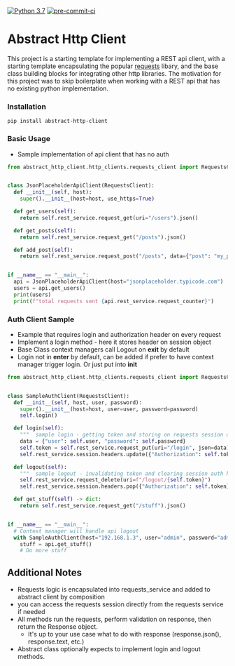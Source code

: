 [![Python 3.7](https://img.shields.io/badge/python-3.7-blue.svg)](https://www.python.org/downloads/release/python/)
[![pre-commit-ci](https://github.com/QualiSystemsLab/abstract-requests-client/actions/workflows/pre-commit.yml/badge.svg)](https://github.com/QualiSystemsLab/abstract-requests-client/actions/workflows/pre-commit.yml)

# Abstract Http Client

This project is a starting template for implementing a REST api client, with a starting template encapsulating the
popular [requests](https://docs.python-requests.org/en/latest/) libary, and the base class building blocks for integrating other http libraries. 
The motivation for this project was to skip boilerplate when working with a REST api that has no existing python implementation.

### Installation
```
pip install abstract-http-client
```

### Basic Usage

- Sample implementation of api client that has no auth

```python
from abstract_http_client.http_clients.requests_client import RequestsClient


class JsonPlaceholderApiClient(RequestsClient):
  def __init__(self, host):
    super().__init__(host=host, use_https=True)

  def get_users(self):
    return self.rest_service.request_get(uri="/users").json()

  def get_posts(self):
    return self.rest_service.request_get("/posts").json()

  def add_post(self):
    return self.rest_service.request_post("/posts", data={"post": "my_post"})


if __name__ == "__main__":
  api = JsonPlaceholderApiClient(host="jsonplaceholder.typicode.com")
  users = api.get_users()
  print(users)
  print(f"total requests sent {api.rest_service.request_counter}")

```
### Auth Client Sample
- Example that requires login and authorization header on every request
- Implement a login method - here it stores header on session object
- Base Class context managers call Logout on __exit__ by default
- Login not in __enter__ by default, can be added if prefer to have context manager trigger login. Or just put into __init__

```python
from abstract_http_client.http_clients.requests_client import RequestsClient


class SampleAuthClient(RequestsClient):
  def __init__(self, host, user, password):
    super().__init__(host=host, user=user, password=password)
    self.login()

  def login(self):
    """  sample login - getting token and storing on requests session object """
    data = {"user": self.user, "password": self.password}
    self.token = self.rest_service.request_put(uri="/login", json=data)
    self.rest_service.session.headers.update({"Authorization": self.token})

  def logout(self):
    """  sample logout - invalidating token and clearing session auth header """
    self.rest_service.request_delete(uri=f"/logout/{self.token}")
    self.rest_service.session.headers.pop({"Authorization": self.token})

  def get_stuff(self) -> dict:
    return self.rest_service.request_get("/stuff").json()


if __name__ == "__main__":
  # Context manager will handle api logout
  with SampleAuthClient(host="192.168.1.3", user="admin", password="admin") as api:
    stuff = api.get_stuff()
    # Do more stuff
```

## Additional Notes
- Requests logic is encapsulated into requests_service and added to abstract client by composition
- you can access the requests session directly from the requests service if needed
- All methods run the requests, perform validation on response, then return the Response object.
    - It's up to your use case what to do with response (response.json(), response.text, etc.)
- Abstract class optionally expects to implement login and logout methods.


